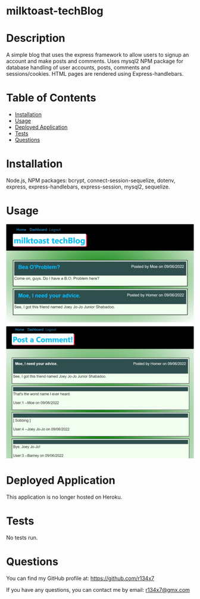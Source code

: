 # milktoast-techBlog

  # Description
  
  A simple blog that uses the express framework to allow users to signup an account and make posts and comments. Uses mysql2 NPM package for database handling of user accounts, posts, comments and sessions/cookies. HTML pages are rendered using Express-handlebars.

  # Table of Contents
  
  - [Installation](#installation)
  - [Usage](#usage)
  - [Deployed Application](#deployed-application)
  - [Tests](#tests)
  - [Questions](#questions)

  # Installation
  
  Node.js, NPM packages: bcrypt, connect-session-sequelize, dotenv, express, express-handlebars, express-session, mysql2, sequelize.

  # Usage
  
  ![homepage](assets/images/milkt1.jpg)
  ![viewing a post](assets/images/milkt2.jpg)

  # Deployed Application

  This application is no longer hosted on Heroku.

  # Tests
  
  No tests run.

  # Questions
  
  You can find my GitHub profile at: https://github.com/r134x7

  If you have any questions, you can contact me by email: r134x7@gmx.com

